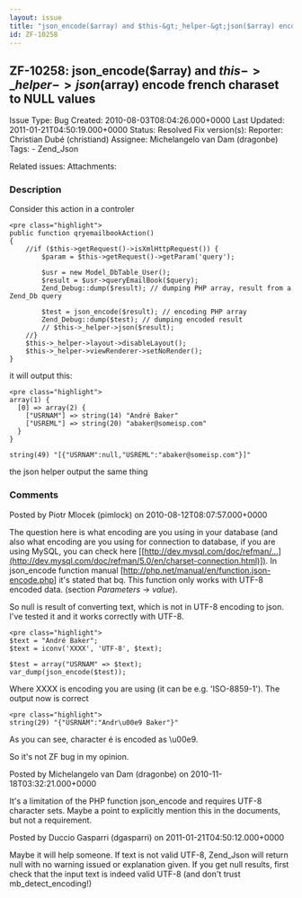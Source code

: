 ```yaml
---
layout: issue
title: "json_encode($array) and $this-&gt;_helper-&gt;json($array) encode french charaset to NULL values"
id: ZF-10258
---
```


ZF-10258: json\_encode($array) and $this->\_helper->json($array) encode french charaset to NULL values
------------------------------------------------------------------------------------------------------

 Issue Type: Bug Created: 2010-08-03T08:04:26.000+0000 Last Updated: 2011-01-21T04:50:19.000+0000 Status: Resolved Fix version(s): 
 Reporter:  Christian Dubé (christiand)  Assignee:  Michelangelo van Dam (dragonbe)  Tags: - Zend\_Json
 
 Related issues: 
 Attachments: 
### Description

Consider this action in a controler

 
    <pre class="highlight">
    public function qryemailbookAction()
    {
        //if ($this->getRequest()->isXmlHttpRequest()) {
            $param = $this->getRequest()->getParam('query');
    
            $usr = new Model_DbTable_User();
            $result = $usr->queryEmailBook($query);
            Zend_Debug::dump($result); // dumping PHP array, result from a Zend_Db query
            
            $test = json_encode($result); // encoding PHP array
            Zend_Debug::dump($test); // dumping encoded result
            // $this->_helper->json($result);
        //}
        $this->_helper->layout->disableLayout();
        $this->_helper->viewRenderer->setNoRender();
    }


it will output this:

 
    <pre class="highlight">
    array(1) {
      [0] => array(2) {
        ["USRNAM"] => string(14) "André Baker"
        ["USREML"] => string(20) "abaker@someisp.com"
      }
    }
    
    string(49) "[{"USRNAM":null,"USREML":"abaker@someisp.com"}]"


the json helper output the same thing

 

 

### Comments

Posted by Piotr Mlocek (pimlock) on 2010-08-12T08:07:57.000+0000

The question here is what encoding are you using in your database (and also what encoding are you using for connection to database, if you are using MySQL, you can check here [[http://dev.mysql.com/doc/refman/…](http://dev.mysql.com/doc/refman/5.0/en/charset-connection.html)]). In json\_encode function manual [<http://php.net/manual/en/function.json-encode.php>] it's stated that bq. This function only works with UTF-8 encoded data. (section _Parameters_ -> _value_).

So null is result of converting text, which is not in UTF-8 encoding to json. I've tested it and it works correctly with UTF-8.

 
    <pre class="highlight">
    $text = "André Baker";
    $text = iconv('XXXX', 'UTF-8', $text);
    
    $test = array("USRNAM" => $text);
    var_dump(json_encode($test));


Where XXXX is encoding you are using (it can be e.g. 'ISO-8859-1'). The output now is correct

 
    <pre class="highlight">
    string(29) "{"USRNAM":"Andr\u00e9 Baker"}"


As you can see, character é is encoded as \\u00e9.

So it's not ZF bug in my opinion.

 

 

Posted by Michelangelo van Dam (dragonbe) on 2010-11-18T03:32:21.000+0000

It's a limitation of the PHP function json\_encode and requires UTF-8 character sets. Maybe a point to explicitly mention this in the documents, but not a requirement.

 

 

Posted by Duccio Gasparri (dgasparri) on 2011-01-21T04:50:12.000+0000

Maybe it will help someone. If text is not valid UTF-8, Zend\_Json will return null with no warning issued or explanation given. If you get null results, first check that the input text is indeed valid UTF-8 (and don't trust mb\_detect\_encoding!)

 

 
